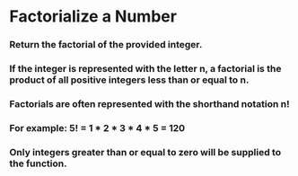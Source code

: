 # Factorialize a Number

### Return the factorial of the provided integer.

### If the integer is represented with the letter n, a factorial is the product of all positive integers less than or equal to n.

### Factorials are often represented with the shorthand notation n!

### For example: 5! = 1 * 2 * 3 * 4 * 5 = 120

### Only integers greater than or equal to zero will be supplied to the function.